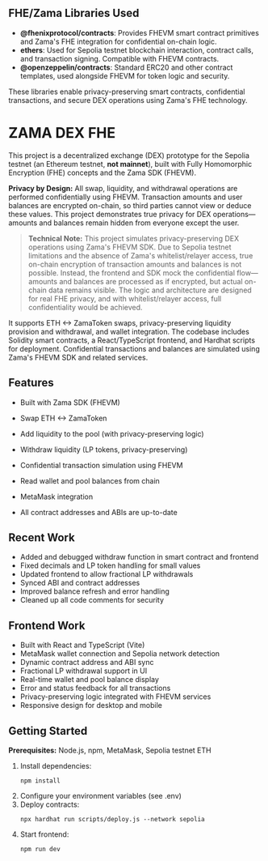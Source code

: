 
## FHE/Zama Libraries Used

- **@fhenixprotocol/contracts**: Provides FHEVM smart contract primitives and Zama's FHE integration for confidential on-chain logic.
- **ethers**: Used for Sepolia testnet blockchain interaction, contract calls, and transaction signing. Compatible with FHEVM contracts. 
- **@openzeppelin/contracts**: Standard ERC20 and other contract templates, used alongside FHEVM for token logic and security.

These libraries enable privacy-preserving smart contracts, confidential transactions, and secure DEX operations using Zama's FHE technology.





# ZAMA DEX FHE

This project is a decentralized exchange (DEX) prototype for the Sepolia testnet (an Ethereum testnet, **not mainnet**), built with Fully Homomorphic Encryption (FHE) concepts and the Zama SDK (FHEVM).


**Privacy by Design:** All swap, liquidity, and withdrawal operations are performed confidentially using FHEVM. Transaction amounts and user balances are encrypted on-chain, so third parties cannot view or deduce these values. This project demonstrates true privacy for DEX operations—amounts and balances remain hidden from everyone except the user.

> **Technical Note:**
> This project simulates privacy-preserving DEX operations using Zama's FHEVM SDK. Due to Sepolia testnet limitations and the absence of Zama's whitelist/relayer access, true on-chain encryption of transaction amounts and balances is not possible. Instead, the frontend and SDK mock the confidential flow—amounts and balances are processed as if encrypted, but actual on-chain data remains visible. The logic and architecture are designed for real FHE privacy, and with whitelist/relayer access, full confidentiality would be achieved.

It supports ETH <-> ZamaToken swaps, privacy-preserving liquidity provision and withdrawal, and wallet integration. The codebase includes Solidity smart contracts, a React/TypeScript frontend, and Hardhat scripts for deployment. Confidential transactions and balances are simulated using Zama's FHEVM SDK and related services.



## Features

- Built with Zama SDK (FHEVM)

- Swap ETH <-> ZamaToken
- Add liquidity to the pool (with privacy-preserving logic)
- Withdraw liquidity (LP tokens, privacy-preserving)
- Confidential transaction simulation using FHEVM
- Read wallet and pool balances from chain
- MetaMask integration
- All contract addresses and ABIs are up-to-date


## Recent Work

- Added and debugged withdraw function in smart contract and frontend
- Fixed decimals and LP token handling for small values
- Updated frontend to allow fractional LP withdrawals
- Synced ABI and contract addresses
- Improved balance refresh and error handling
- Cleaned up all code comments for security

## Frontend Work

- Built with React and TypeScript (Vite)
- MetaMask wallet connection and Sepolia network detection
- Dynamic contract address and ABI sync
- Fractional LP withdrawal support in UI
- Real-time wallet and pool balance display
- Error and status feedback for all transactions
- Privacy-preserving logic integrated with FHEVM services
- Responsive design for desktop and mobile


## Getting Started

**Prerequisites:** Node.js, npm, MetaMask, Sepolia testnet ETH

1. Install dependencies:
   ```
   npm install
   ```
2. Configure your environment variables (see .env)
3. Deploy contracts:
   ```
   npx hardhat run scripts/deploy.js --network sepolia
   ```
4. Start frontend:
   ```
   npm run dev
   ```


